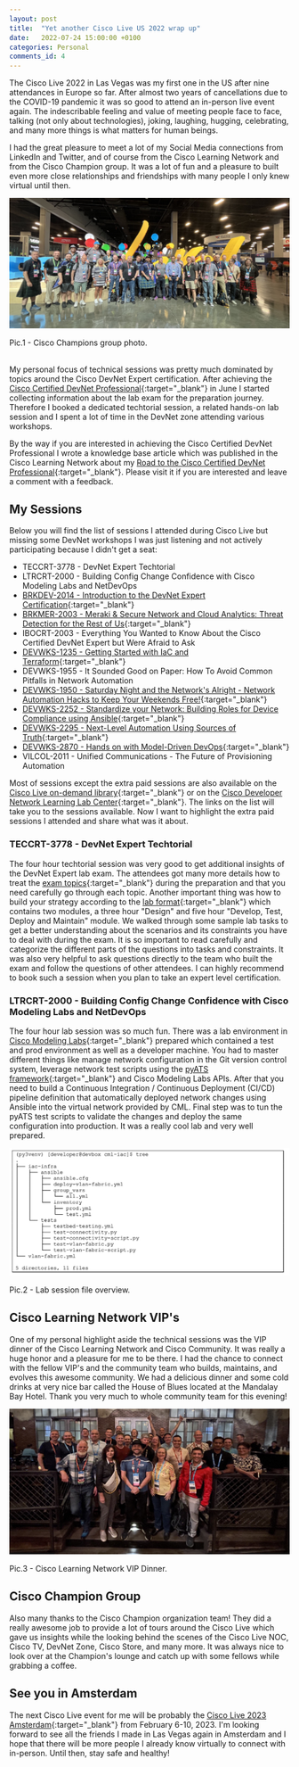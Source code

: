 ```yaml
---
layout: post
title:  "Yet another Cisco Live US 2022 wrap up"
date:   2022-07-24 15:00:00 +0100
categories: Personal
comments_id: 4
---
```


The Cisco Live 2022 in Las Vegas was my first one in the US after nine attendances in Europe so far. After almost two years of cancellations due to the COVID-19 pandemic it was so good to attend an in-person live event again. The indescribable feeling and value of meeting people face to face, talking (not only about technologies), joking, laughing, hugging, celebrating, and many more things is what matters for human beings. 

I had the great pleasure to meet a lot of my Social Media connections from LinkedIn and Twitter, and of course from the Cisco Learning Network and from the Cisco Champion group. It was a lot of fun and a pleasure to built even more close relationships and friendships with many people I only knew virtual until then.

<img src="/images/clus22_champions.jpg"
    alt="Cisco Champions"
    style="left; margin-right: 10px;" />
<figcaption>Pic.1 - Cisco Champions group photo.</figcaption><br>

My personal focus of technical sessions was pretty much dominated by topics around the Cisco DevNet Expert certification. After achieving the [Cisco Certified DevNet Professional](https://learningnetwork.cisco.com/s/devnet-professional){:target="_blank"} in June I started collecting information about the lab exam for the preparation journey. Therefore I booked a dedicated techtorial session, a related hands-on lab session and I spent a lot of time in the DevNet zone attending various workshops. 

By the way if you are interested in achieving the Cisco Certified DevNet Professional I wrote a knowledge base article which was published in the Cisco Learning Network about my [Road to the Cisco Certified DevNet Professional](https://learningnetwork.cisco.com/s/article/Road-to-the-Cisco-DevNet-Professional){:target="_blank"}. Please visit it if you are interested and leave a comment with a feedback.  

## My Sessions

Below you will find the list of sessions I attended during Cisco Live but missing some DevNet workshops I was just listening and not actively participating because I didn't get a seat:

- TECCRT-3778 - DevNet Expert Techtorial
- LTRCRT-2000 - Building Config Change Confidence with Cisco Modeling Labs and NetDevOps
- [BRKDEV-2014 - Introduction to the DevNet Expert Certification](https://www.ciscolive.com/on-demand/on-demand-library.html?search.event=1654953906132001zSK6&zid=pp&search=BRKDEV-2014#/session/1655424183286001Qsgv){:target="_blank"}
- [BRKMER-2003 - Meraki & Secure Network and Cloud Analytics: Threat Detection for the Rest of Us](https://www.ciscolive.com/on-demand/on-demand-library.html?search.event=1654953906132001zSK6&zid=pp&search=BRKMER-2003#/session/1655424211189001Q2Rl){:target="_blank"}
- IBOCRT-2003 - Everything You Wanted to Know About the Cisco Certified DevNet Expert but Were Afraid to Ask 
- [DEVWKS-1235 - Getting Started with IaC and Terraform](https://developer.cisco.com/learning/labs/devwks-1235/introduction/){:target="_blank"}
- DEVWKS-1955 - It Sounded Good on Paper: How To Avoid Common Pitfalls in Network Automation 
- [DEVWKS-1950 - Saturday Night and the Network's Alright - Network Automation Hacks to Keep Your Weekends Free!](https://developer.cisco.com/learning/labs/devwks-1950/introduction/){:target="_blank"}
- [DEVWKS-2252 - Standardize your Network: Building Roles for Device Compliance using Ansible](https://developer.cisco.com/learning/labs/devwks-2252/introduction/){:target="_blank"}
- [DEVWKS-2295 - Next-Level Automation Using Sources of Truth](https://developer.cisco.com/learning/labs/devwks-2295/introduction/){:target="_blank"}
- [DEVWKS-2870 - Hands on with Model-Driven DevOps](https://developer.cisco.com/learning/labs/devwks-2870/introduction/){:target="_blank"}
- VILCOL-2011 - Unified Communications - The Future of Provisioning Automation

Most of sessions except the extra paid sessions are also available on the [Cisco Live on-demand library](https://www.ciscolive.com/on-demand/on-demand-library.html?search.event=1654953906132001zSK6&zid=pp&search=#/){:target="_blank"} or on the [Cisco Developer Network Learning Lab Center](https://developer.cisco.com/learning/){:target="_blank"}. The links on the list will take you to the sessions available. Now I want to highlight the extra paid sessions I attended and share what was it about.

### TECCRT-3778 - DevNet Expert Techtorial

The four hour techtorial session was very good to get additional insights of the DevNet Expert lab exam. The attendees got many more details how to treat the [exam topics](https://learningnetwork.cisco.com/s/devnet-expert-exam-topics-lab){:target="_blank"} during the preparation and that you need carefully go through each topic. Another important thing was how to build your strategy according to the [lab format](https://learningnetwork.cisco.com/s/article/devnet-expert-lab-exam-format){:target="_blank"} which contains two modules, a three hour "Design" and five hour "Develop, Test, Deploy and Maintain" module. We walked through some sample lab tasks to get a better understanding about the scenarios and its constraints you have to deal with during the exam. It is so important to read carefully and categorize the different parts of the questions into tasks and constraints. It was also very helpful to ask questions directly to the team who built the exam and follow the questions of other attendees. I can highly recommend to book such a session when you plan to take an expert level certification.

### LTRCRT-2000 - Building Config Change Confidence with Cisco Modeling Labs and NetDevOps

The four hour lab session was so much fun. There was a lab environment in [Cisco Modeling Labs](https://www.cisco.com/c/en/us/products/cloud-systems-management/modeling-labs/index.html){:target="_blank"} prepared which contained a test and prod environment as well as a developer machine. You had to master different things like manage network configuration in the Git version control system, leverage network test scripts using the [pyATS framework](https://developer.cisco.com/docs/pyats/){:target="_blank"} and Cisco Modeling Labs APIs. After that you need to build a Continuous Integration / Continuous Deployment (CI/CD) pipeline definition that automatically deployed network changes using Ansible into the virtual network provided by CML. Final step was to tun the pyATS test scripts to validate the changes and deploy the same configuration into production. It was a really cool lab and very well prepared.

<img src="/images/clus22_lab_session.png"
    alt="LTRCRT-2000"
    style="left; margin-right: 10px;" />
<figcaption>Pic.2 - Lab session file overview.</figcaption>

## Cisco Learning Network VIP's

One of my personal highlight aside the technical sessions was the VIP dinner of the Cisco Learning Network and Cisco Community. It was really a huge honor and a pleasure for me to be there. I had the chance to connect with the fellow VIP's and the community team who builds, maintains, and evolves this awesome community. We had a delicious dinner and some cold drinks at very nice bar called the House of Blues located at the Mandalay Bay Hotel. Thank you very much to whole community team for this evening!

<img src="/images/clus22_vip_dinner.jpg"
    alt="Cisco Learning Network VIP Dinner"
    style="left; margin-right: 10px;" />
<figcaption>Pic.3 - Cisco Learning Network VIP Dinner.</figcaption>

## Cisco Champion Group

Also many thanks to the Cisco Champion organization team! They did a really awesome job to provide a lot of tours around the Cisco Live which gave us insights while the looking behind the scenes of the Cisco Live NOC, Cisco TV, DevNet Zone, Cisco Store, and many more. It was always nice to look over at the Champion's lounge and catch up with some fellows while grabbing a coffee.

## See you in Amsterdam

The next Cisco Live event for me will be probably the [Cisco Live 2023 Amsterdam](https://www.ciscolive.com/emear.html){:target="_blank"} from February 6-10, 2023. I'm looking forward to see all the friends I made in Las Vegas again in Amsterdam and I hope that there will be more people I already know virtually to connect with in-person. Until then, stay safe and healthy!